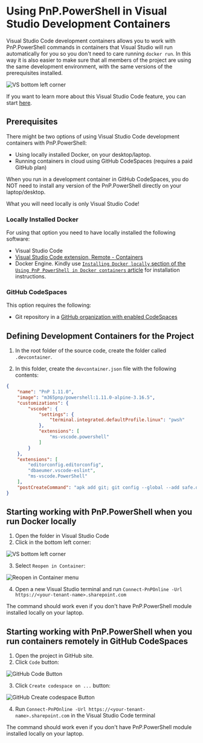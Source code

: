# Using PnP.PowerShell in Visual Studio Development Containers

Visual Studio Code development containers allows you to work with PnP.PowerShell commands in containers that Visual Studio will run automatically for you so you don't need to care running `docker run`. In this way it is also easier to make sure that all members of the project are using the same development environment, with the same versions of the prerequisites installed.

![VS bottom left corner](../images/dev-containers/architecture-containers.png)

If you want to learn more about this Visual Studio Code feature, you can start [here](https://code.visualstudio.com/docs/devcontainers/containers).

## Prerequisites

There might be two options of using Visual Studio Code development containers with PnP.PowerShell:

- Using locally installed Docker, on your desktop/laptop.
- Running containers in cloud using GitHub CodeSpaces (requires a paid GitHub plan)

When you run in a development container in GitHub CodeSpaces, you do NOT need to install any version of the PnP.PowerShell directly on your laptop/desktop.

What you will need locally is only Visual Studio Code!

### Locally Installed Docker

For using that option you need to have locally installed the following software:

- Visual Studio Code
- [Visual Studio Code extension, Remote - Containers](https://marketplace.visualstudio.com/items?itemName=ms-vscode-remote.remote-containers)
- Docker Engine. Kindly use [`Installing Docker locally` section of the `Using PnP PowerShell in Docker containers` article](dev-containers.md) for installation instructions.

### GitHub CodeSpaces

This option requires the following:

- Git repository in a [GitHub organization with enabled CodeSpaces](https://docs.github.com/en/codespaces/managing-codespaces-for-your-organization/enabling-github-codespaces-for-your-organization)

## Defining Development Containers for the Project

1. In the root folder of the source code, create the folder called `.devcontainer`.

2. In this folder, create the `devcontainer.json` file with the following contents:

```json
{
	"name": "PnP 1.11.0",
	"image": "m365pnp/powershell:1.11.0-alpine-3.16.5",
	"customizations": {
		"vscode": {
			"settings": {
				"terminal.integrated.defaultProfile.linux": "pwsh"
			},
			"extensions": [
				"ms-vscode.powershell"
			]
		}
	},
	"extensions": [
		"editorconfig.editorconfig",
		"dbaeumer.vscode-eslint",
		"ms-vscode.PowerShell"
	],
	"postCreateCommand": "apk add git; git config --global --add safe.directory /workspaces"
}
```

## Starting working with PnP.PowerShell when you run Docker locally

1. Open the folder in Visual Studio Code
2. Click in the bottom left corner:

![VS bottom left corner](../images/dev-containers/VScorner.png)

3. Select `Reopen in Container`:

![Reopen in Container menu](../images/dev-containers/vs-containers-selector.png)

4. Open a new Visual Studio terminal and run `Connect-PnPOnline -Url https://<your-tenant-name>.sharepoint.com`

The command should work even if you don't have PnP.PowerShell module installed locally on your laptop.

## Starting working with PnP.PowerShell when you run containers remotely in GitHub CodeSpaces

1. Open the project in GitHub site.
2. Click `Code` button:

![GitHub Code Button](../images/dev-containers/github-code.png)

3. Click `Create codespace on ...` button:

![GitHub Create codespace Button](../images/dev-containers/github-create-space.png)

4. Run `Connect-PnPOnline -Url https://<your-tenant-name>.sharepoint.com` in the Visual Studio Code terminal

The command should work even if you don't have PnP.PowerShell module installed locally on your laptop.
